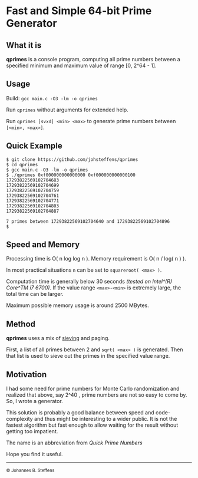 # Fast and Simple 64-bit Prime Generator

<a name="anchor_what_it_is"></a>
## What it is

**qprimes** is a console program, computing all prime numbers 
between a specified minimum and maximum value of range [0, 2^64 - 1].

## Usage

Build: `gcc main.c -O3 -lm -o qprimes`

Run `qprimes` without arguments for extended help.

Run `qprimes [svxd] <min> <max>` to generate prime numbers between `[<min>, <max>]`.

## Quick Example
```
$ git clone https://github.com/johsteffens/qprimes
$ cd qprimes
$ gcc main.c -O3 -lm -o qprimes
$ ./qprimes 0xf000000000000000 0xf000000000000100
17293822569102704683
17293822569102704699
17293822569102704759
17293822569102704761
17293822569102704771
17293822569102704803
17293822569102704887

7 primes between 17293822569102704640 and 17293822569102704896
$
```
## Speed and Memory
Processing time is O( n log log n ).
Memory requirement is O( n / log( n ) ).

In most practical situations `n` can be set to `squareroot( <max> )`.

Computation time is generally below 30 seconds
*(tested on Intel^(R) Core^TM i7 6700)*. If the value range `<max>-<min>`
is extremely large, the total time can be larger.

Maximum possible memory usage is around 2500 MBytes. 

## Method

**qprimes** uses a mix of [sieving](https://en.wikipedia.org/wiki/Sieve_of_Eratosthenes) 
and paging.

First, a list of all primes between 2 and `sqrt( <max> )` is generated.
Then that list is used to sieve out the primes in the specified value range.

## Motivation

I had some need for prime numbers for Monte Carlo randomization and realized that above, 
say 2^40 , prime numbers are not so easy to come by. So, I wrote a generator.

This solution is probably a good balance between speed and code-complexity and thus might be
interesting to a wider public. It is not the fastest algorithm but fast enough to allow waiting for
the result without getting too impatient.

The name is an abbreviation from *Quick Prime Numbers*

Hope you find it useful.

------

<sub>&copy; Johannes B. Steffens</sub>
